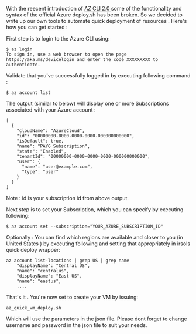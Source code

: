 With the reecent introduction of <a href="https://docs.microsoft.com/en-us/cli/azure/"> AZ CLI 2.0 </a> some of the functionality and syntax of the official Azure deploy.sh has been broken. So we decided to write up our own tools to  automate quick deployment of resources . Here's how you can get started : 

First step is to login to the Azure CLI using:

```
$ az login 
To sign in, use a web browser to open the page
https://aka.ms/devicelogin and enter the code XXXXXXXXX to authenticate.
```

Validate that you've successfully logged in by executing following command : 
```
$ az account list
```

The output (similar to below) will display one or more Subscriptions associated with your Azure account :
```
[
  {
    "cloudName": "AzureCloud",
    "id": "00000000-0000-0000-0000-000000000000",
    "isDefault": true,
    "name": "PAYG Subscription",
    "state": "Enabled",
    "tenantId": "00000000-0000-0000-0000-000000000000",
    "user": {
      "name": "user@example.com",
      "type": "user"
    }
  }
]
```

Note : id is your subscription id from above output.

Next step is to set your Subscription, which you can specify by executing following: 
```
$ az account set --subscription="YOUR_AZURE_SUBSCRIPTION_ID"
```

Optionally : You can find which regions are available and closer to you (in United States ) 
by executing following and setting that appropriately in irsols quick deploy wrapper:
```
az account list-locations | grep US | grep name
    "displayName": "Central US",
    "name": "centralus",
    "displayName": "East US",
    "name": "eastus",
    ....
```

  That's it . You're now set to create your VM by issuing: 
  
  ``` az_quick_vm_deploy.sh  ```
  
  Which will use the parameters in the json file. Please dont forget to change username
  and password in the json file to suit your needs. 

